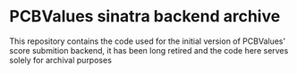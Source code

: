 # PCBValues sinatra backend archive

This repository contains the code used for the initial version of PCBValues'
score submition backend, it has been long retired and the code here serves
solely for archival purposes
